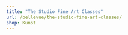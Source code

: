 ```yaml
---
title: "The Studio Fine Art Classes"
url: /bellevue/the-studio-fine-art-classes/
shop: Kunst
---
```

